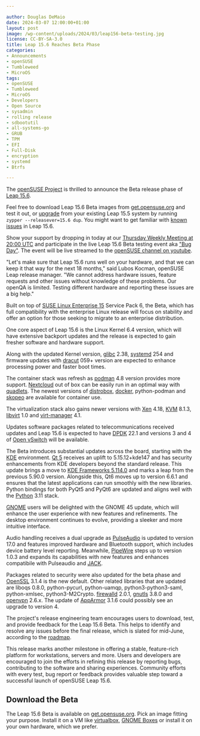 ```yaml
---

author: Douglas DeMaio
date: 2024-03-07 12:00:00+01:00
layout: post
image: /wp-content/uploads/2024/03/leap156-beta-testing.jpg
license: CC-BY-SA-3.0
title: Leap 15.6 Reaches Beta Phase
categories:
- Announcements
- openSUSE
- Tumbleweed
- MicroOS
tags:
- openSUSE
- Tumbleweed
- MicroOS
- Developers
- Open Source
- sysadmin
- rolling release
- sdbootutil
- all-systems-go
- GRUB
- TPM
- EFI
- Full-Disk
- encryption
- systemd
- Btrfs

---
```


The [openSUSE Project](https://www.opensuse.org/) is thrilled to announce the Beta release phase of [Leap 15.6](https://get.opensuse.org/leap/15.6/). 

Feel free to download Leap 15.6 Beta images from [get.opensuse.org](https://get.opensuse.org/leap/15.6/) and test it out, or [upgrade](https://en.opensuse.org/SDB:System_upgrade) from your existing Leap 15.5 system by running `zypper --releasever=15.6 dup`. You might want to get familiar with [known issues](https://en.opensuse.org/openSUSE:Known_bugs_15.6) in Leap 15.6.

Show your support by dropping in today at our [Thursday Weekly Meeting at 20:00 UTC](https://calendar.opensuse.org/teams/marketing/events/thursday_weekly_meeting) and participate in the live Leap 15.6 Beta testing event aka ["Bug Day"](https://en.opensuse.org/openSUSE:Bug_Day#March_7th%3A_Leap_15.6_Beta). The event will be live streamed to the [openSUSE channel on youtube](https://www.youtube.com/user/opensusetv).

"Let's make sure that Leap 15.6 runs well on your hardware, and that we can keep it that way for the next 18 months," said Lubos Kocman, openSUSE Leap release manager. "We cannot address hardware issues, feature requests and other issues without knowledge of these problems. Our openQA is limited. Testing different hardware and reporting these issues are a big help."

Built on top of [SUSE Linux Enterprise 15](https://www.suse.com/c/suse-linux-enterprise-15-is-generally-available/) Service Pack 6, the Beta, which has full compatibility with the enterprise Linux release will focus on stability and offer an option for those seeking to migrate to an enterprise distribution.

One core aspect of Leap 15.6 is the Linux Kernel 6.4 version, which will have extensive backport updates and the release is expected to gain fresher software and hardware support.

Along with the updated Kernel version, [glibc](https://www.gnu.org/software/libc/) 2.38, [systemd](https://freedesktop.org/wiki/Software/systemd/) 254 and firmware updates with [dracut](https://dracut.wiki.kernel.org/index.php/Main_Page) 059+ version are expected to enhance processing power and faster boot times.

The container stack was refresh as [podman](https://podman.io/) 4.8 version provides more support. [Nextcloud](https://nextcloud.com/) out of box can be easily run in an optimal way with [quadlets](https://github.com/containers/quadlet). The newest versions of [distrobox](https://github.com/89luca89/distrobox), [docker](https://www.docker.com/), python-podman and [skopeo](https://github.com/containers/skopeo) are available for container use. 

The virtualization stack also gains newer versions with [Xen](https://xenproject.org/) 4.18, [KVM](https://www.linux-kvm.org/page/Main_Page) 8.1.3, [libvirt](https://libvirt.org)  1.0 and [virt-manager](https://virt-manager.org/download/) 4.1.

Updates software packages related to telecommunications received updates and Leap 15.6 is expected to have [DPDK](https://git.dpdk.org/) 22.1 and versions 3 and 4 of [Open vSwitch](https://www.openvswitch.org/) will be available.

The Beta introduces substantial updates across the board, starting with the [KDE](https://kde.org) environment. [Qt 5](https://www.qt.io/product/qt5) receives an uplift to 5.15.12+kde147 and has security enhancements from KDE developers beyond the standard release. This update brings a move to [KDE Frameworks 5.114.0](https://kde.org/announcements/frameworks/5/5.114.0/) and marks a leap from the previous 5.90.0 version. Alongside this, Qt6 moves up to version 6.6.1 and ensures that the latest applications can run smoothly with the new libraries. Python bindings for both PyQt5 and PyQt6 are updated and aligns well with the [Python](https://www.python.org/) 3.11 stack.

[GNOME](https://www.gnome.org/) users will be delighted with the GNOME 45 update, which will enhance the user experience with new features and refinements. The desktop environment continues to evolve, providing a sleeker and more intuitive interface.

Audio handling receives a dual upgrade as [PulseAudio](https://www.freedesktop.org/wiki/Software/PulseAudio/) is updated to version 17.0 and features improved hardware and Bluetooth support, which includes device battery level reporting. Meanwhile, [PipeWire](https://pipewire.org/) steps up to version 1.0.3 and expands its capabilities with new features and enhances compatibile with Pulseaudio and [JACK](https://jackaudio.org/).

Packages related to security were also updated for the beta phase and [OpenSSL](https://www.openssl.org/) 3.1.4 is the new default. Other related libraries that are updated are liboqs 0.8.0, python-pycurl, python-uamqp, python3-python3-saml, python-xmlsec, python3-M2Crypto. [firewalld](https://firewalld.org/) 2.0.1, [gnutls](https://www.gnutls.org/) 3.8.0 and [openvpn](https://openvpn.net/) 2.6.x. The update of [AppArmor](https://apparmor.net/) 3.1.6 could possibly see an upgrade to version 4. 

The project's release engineering team encourages users to download, test, and provide feedback for the Leap 15.6 Beta. This helps to identify and resolve any issues before the final release, which is slated for mid-June, according to the [roadmap](https://en.opensuse.org/openSUSE:Roadmap).

 This release marks another milestone in offering a stable, feature-rich platform for workstations, servers and more. Users and developers are encouraged to join the efforts in refining this release by reporting bugs, contributing to the software and sharing experiences. Community efforts with every test, bug report or feedback provides valuable step toward a successful launch of openSUSE Leap 15.6.

## Download the Beta

The Leap 15.6 Beta is available on [get.opensuse.org](https://get.opensuse.org/testing). Pick an image fitting your purpose. Install it on a VM like [virtualbox](https://www.virtualbox.org), [GNOME Boxes](https://wiki.gnome.org/Apps/Boxes) or install it on your own hardware, which we prefer.

<meta name="openSUSE, Tumbleweed, Developers, sysadmin, user, Open Source, rolling release, tpm, full-disk, encryption, MicroOS, grub, qemu, btrfs" content="HTML,CSS,XML,JavaScript">


